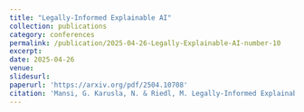 ```yaml
---
title: "Legally-Informed Explainable AI"
collection: publications
category: conferences
permalink: /publication/2025-04-26-Legally-Explainable-AI-number-10
excerpt: 
date: 2025-04-26
venue: 
slidesurl: 
paperurl: 'https://arxiv.org/pdf/2504.10708'
citation: 'Mansi, G. Karusla, N. & Riedl, M. Legally-Informed Explainable AI. Workshop on Human-Centered Explainable AI at the 2025 Conferences on Computer-Human Interaction (CHI ’25).'
---
```



